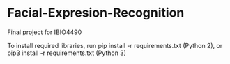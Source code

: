 # Facial-Expresion-Recognition
Final project for IBIO4490

To install required libraries, run pip install -r requirements.txt (Python 2), or pip3 install -r requirements.txt (Python 3)
